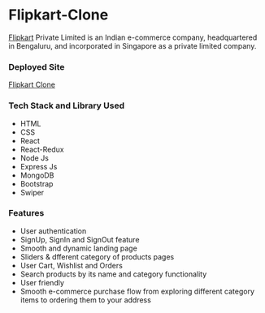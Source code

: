 # Flipkart-Clone

[Flipkart](https://www.flipkart.com/) Private Limited is an Indian e-commerce company, headquartered in Bengaluru, and incorporated in Singapore as a private limited company.

### Deployed Site
[Flipkart Clone](https://flipkart-v1.netlify.app/)

### Tech Stack and Library Used
- HTML
- CSS
- React
- React-Redux
- Node Js
- Express Js
- MongoDB
- Bootstrap
- Swiper

### Features
- User authentication
- SignUp, SignIn and SignOut feature
- Smooth and dynamic landing page
- Sliders & dfferent category of products pages
- User Cart, Wishlist and Orders
- Search products by its name and category functionality
- User friendly
- Smooth e-commerce purchase flow from exploring different category items to ordering them to your address
